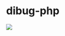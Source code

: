 # dibug-php

[![](https://img.shields.io/packagist/v/dibug/dibug-php)](https://packagist.org/packages/dibug/dibug-php)